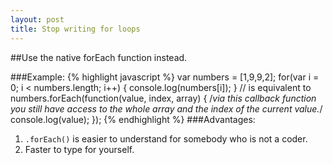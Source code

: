 ```yaml
---
layout: post
title: Stop writing for loops
---
```

##Use the native forEach function instead.

###Example:
{% highlight javascript %}
var numbers = [1,9,9,2];
for(var i = 0; i < numbers.length; i++) {
  console.log(numbers[i]);
}
// is equivalent to 
numbers.forEach(function(value, index, array) {
  /*via this callback function
    you still have access to the whole array
    and the index of the current value.*/
  console.log(value);
});
{% endhighlight %}
###Advantages:
1. `.forEach()` is easier to understand for somebody who is not a coder.
2. Faster to type for yourself.